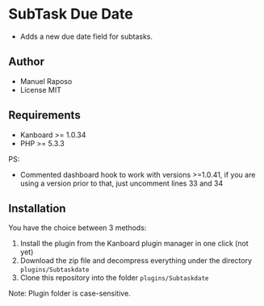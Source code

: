 SubTask Due Date
===============

- Adds a new due date field for subtasks.

Author
------

- Manuel Raposo
- License MIT

Requirements
------------

- Kanboard >= 1.0.34
- PHP >= 5.3.3

PS:
  - Commented dashboard hook to work with versions >=1.0.41, if you are using a version prior to that, just uncomment lines 33 and 34
  
Installation
------------

You have the choice between 3 methods:

1. Install the plugin from the Kanboard plugin manager in one click (not yet)
2. Download the zip file and decompress everything under the directory `plugins/Subtaskdate`
3. Clone this repository into the folder `plugins/Subtaskdate`

Note: Plugin folder is case-sensitive.
